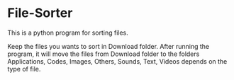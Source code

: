 # File-Sorter
This is a python program for sorting files.

Keep the files you wants to sort in Download folder. After running the program, it will move the files from Download folder to the folders Applications, Codes, Images, Others, Sounds, Text, Videos depends on the type of file.

